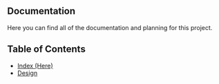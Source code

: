 ## Documentation
Here you can find all of the documentation and planning for this project.

## Table of Contents
- [Index (Here)](./README.md)
- [Design](./design/README.md)